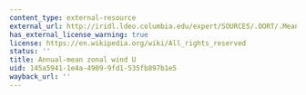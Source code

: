 ```yaml
---
content_type: external-resource
external_url: http://iridl.ldeo.columbia.edu/expert/SOURCES/.OORT/.Mean/.u[X]average[T]average/DATA/24/20/16/12/8/4/0/-2/-4/-6/VALUES/figviewer.html?my.help=more+options&map.P.units=mb&map.P.plotlast=0&map.url=a-++prcp_anomaly_max500_colors2+-a-++-a+Y+P+fig:+colors+contours+:fig&map.domain=+%7B+/u+-50+50+plotrange+/u+-50+50+plotrange+P+1000+0+plotrange+%7D&map.domainparam=+/plotaxislength+432+psdef+/plotborder+72+psdef+/XOVY+null+psdef&map.zoom=Zoom&map.P.plotfirst=1000&map.Y.plotfirst=90S&map.Y.units=degree_north&map.Y.plotlast=90N&map.u.plotfirst=-50&map.u.units=m/s&map.u.plotlast=50&map.plotaxislength=432&map.plotborder=72&map.fnt=Helvetica&map.fntsze=16&map.XOVY=auto&map.color_smoothing=auto&map.antialias=on
has_external_license_warning: true
license: https://en.wikipedia.org/wiki/All_rights_reserved
status: ''
title: Annual-mean zonal wind U
uid: 145a5941-1e4a-4909-9fd1-535fb897b1e5
wayback_url: ''
---
```

